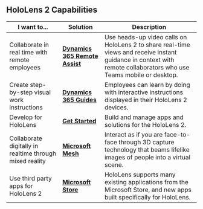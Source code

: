 ## HoloLens 2 Capabilities

| I want to... | Solution | Description |  
|---------| ------------|------------|
| Collaborate in real time with remote employees | [**Dynamics 365 Remote Assist**](https://dynamics.microsoft.com/mixed-reality/remote-assist/) | Use heads-up video calls on HoloLens 2 to share real-time views and receive instant guidance in context with remote collaborators who use Teams mobile or desktop. | 
| Create step-by-step visual work instructions | [**Dynamics 365 Guides**](https://dynamics.microsoft.com/mixed-reality/guides/capabilities/) | Employees can learn by doing with interactive instructions displayed in their HoloLens 2 devices. |
| Develop for HoloLens | [**Get Started**](https://docs.microsoft.com/windows/mixed-reality/develop/development?tabs=unity) | Build and manage apps and solutions for the HoloLens 2. |
| Collaborate digitally in realtime through mixed reality | [**Microsoft Mesh**](https://www.microsoft.com/mesh) | Interact as if you are face-to-face through 3D capture technology that  beams lifelike images of people into a virtual scene. |
| Use third party apps for HoloLens 2 | [**Microsoft Store**](https://docs.microsoft.com/hololens/holographic-store-apps) | HoloLens supports many existing applications from the Microsoft Store, and new apps built specifically for HoloLens.